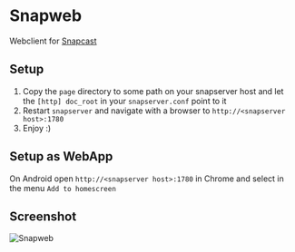 # Snapweb

Webclient for [Snapcast](https://github.com/badaix/snapcast)

## Setup

1. Copy the `page` directory to some path on your snapserver host and let the `[http] doc_root` in your `snapserver.conf` point to it
2. Restart `snapserver` and navigate with a browser to `http://<snapserver host>:1780`
3. Enjoy :)

## Setup as WebApp

On Android open `http://<snapserver host>:1780` in Chrome and select in the menu `Add to homescreen`

## Screenshot

![Snapweb](https://raw.githubusercontent.com/badaix/snapweb/master/snapweb.png)
